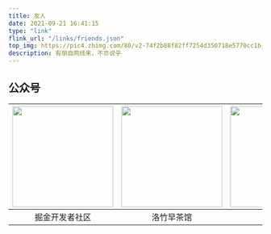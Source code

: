 ```yaml
---
title: 友人
date: 2021-09-21 16:41:15
type: "link"
flink_url: "/links/friends.json"
top_img: https://pic4.zhimg.com/80/v2-74f2b88f82ff7254d350718e5770cc1b_1440w.webp
description: 有朋自网线来，不亦说乎
---
```


## 公众号

| <img src="https://i.loli.net/2021/03/30/3c479HwZlBLGDyj.png" style="width:200px;" /> | <img src="https://i.loli.net/2021/03/30/eSONDCYr1Ehjdlt.jpg" style="width:200px;" /> | <img src="https://i.loli.net/2021/03/30/CSNVBX2F9KRqDbA.png" style="width:200px" /> |
| :----------------------------------------------------------: | :----------------------------------------------------------: | :----------------------------------------------------------: |
|                        掘金开发者社区                        |                          洛竹早茶馆                          |                           Python猫                           |

<!-- ## 社区与优质博客

- [图灵社区](https://www.ituring.com.cn/)
- [HelloGitHUb](https://hellogithub.com/)
- [百度前端技术学院](http://ife.baidu.com/)
- [百度EFE](https://efe.baidu.com/)
- [Bugly技术团队博客](https://buglydevteam.github.io/)
- [有赞技术团队](https://tech.youzan.com/)

## 面试

- [木易杨前端进阶](https://muyiy.cn/)
- [冷熊简历](http://cv.ftqq.com/)
- [程序员简历模板](https://github.com/geekcompany/ResumeSample)
- [前端面试手册](https://bre.is/THbxnbf7)
- [React Native面试题](https://www.jianshu.com/p/af455071a6b8)
- [前端面试之道](https://juejin.im/book/5bdc715fe51d454e755f75ef?referrer=5a3f85db6fb9a0450909b98a)
- [react-ultimate-resume](https://welovedevs.com/react-ultimate-resume)：react 在线简历项目
- [mdnice/markdown-resume](https://github.com/mdnice/markdown-resume)

## 学习资料

- [JS 测试最佳实践](https://github.com/goldbergyoni/javascript-testing-best-practices/blob/master/readme-zh-CN.md): 本指南可以助你将测试能力提升到下一层级
- [菜鸟教程](https://www.runoob.com/): 学的不仅是技术，更是梦想！
- [MDN Web 文档](https://developer.mozilla.org/zh-CN/)

### TypeScript

- [TypeScript安利指南](https://bre.is/hbqrN6Q4)
- [TypeScript 入门教程](https://ts.xcatliu.com/)
- [TypeScript 中文手册](https://typescript.bootcss.com/)

### Vue.js

- [Vue技术内幕](http://hcysun.me/vue-design/zh/)

### React

- [react-typescript-cheatsheet](https://github.com/typescript-cheatsheets/react-typescript-cheatsheet): React Typescript 备忘单
- [React 源码解析](https://react.jokcy.me/)

### Flutter

- [为前端工程师准备的 Flutter 入门指南](https://bre.is/y3NrpkK4)

### 全栈

- [MongoDB 中文社区](https://mongoing.com/)

## 镜像仓库

- [阿里巴巴开源镜像站](https://developer.aliyun.com/mirror/)
- [Maven Repository](https://mvnrepository.com/)
- [清华大学开源软件镜像站](https://mirrors.tuna.tsinghua.edu.cn/)

## 在线工具

### 正则

- [Regexper](https://regexper.com/)
- [iHateRegex](https://ihateregex.io/)
- [正则大全](ttps://any86.github.io/any-rule/)

### online IDE

- [CodeSandbox](https://codesandbox.io/): 快速的Web开发的即时IDE和原型设计工具

### 其他工具

- [carbon](https://carbon.now.sh/): 创建并共享源代码的精美图片

## 运维

- [nimbledroid](https://nimbledroid.com/): 适用于 Android 和 iOS 的实用的性能测试
- [腾讯 Bugly](https://bugly.qq.com/v2/): 为移动开发者提供专业的异常上报和运营统计，帮助开发者快速发现并解决异常，同时掌握产品运营动态，及时跟进用户反馈。
- [网易云捕](http://crash.163yun.com/): 高效的质量跟踪平台
- [Firebase](https://firebase.google.com/?hl=zh-cn): Firebase 可助力移动应用团队和 Web 应用团队取得成功
- [FunDebug](https://www.fundebug.com/):
- [sentry](https://sentry.io/): Application Monitoring and Error Tracking Software
- [matomo](https://matomo.org/): Ethical Analytics, Powerful Insights
- [蒲公英](https://www.pgyer.com/): 提供专业的手机应用内测服务
- [PerfDog](https://perfdog.qq.com/): 移动全平台性能测试分析专家
- [信鸽](https://xg.qq.com/): 腾讯移动推送
- [Nexus Repository Pro](https://www.sonatype.com/product-nexus-repository): 私有仓库搭建

## 测试

- [飞蛾](https://feie.work/): 井然有序的测试协同方式
- [WeTest](https://wetest.qq.com/): 腾讯质量开放平台
- [Charles](https://www.charlesproxy.com/): HTTP 抓包工具

## 设计师

### 设计师工具

- [pxcook](https://fancynode.com.cn/pxcook): 高效易用的自动标注工具, 生成前端代码, 设计研发协作利器
- [cutterman](https://www.cutterman.cn/zh): 为设计更专注
- [图标工厂](https://icon.wuruihong.com/): 一键生成所有尺寸的应用图标/启动图
- [蓝湖](https://lanhuapp.com/): 高效的产品设计协作平台
- [Canva](https://www.canva.cn/): 创建精彩设计
- [图怪兽](https://818ps.com/): 会打字就能用的作图神器
- [稿定设计](https://www.gaoding.com/): 做图做视频必备

### 设计师社区

- [UI中国](http://www.ui.cn/)
- [优设](https://www.uisdc.com/)

### 免费素材

- [Unsplash](https://unsplash.com/): Photos for everyone
- [Pinterest](https://www.pinterest.jp/): 找图
- [我整理了200款免费商用字体，放心下载不会侵权！](https://www.uisdc.com/200-models-free-commercial-fonts)
- [免费可商用，最值得收藏的10个插画素材网站](http://liujinkai.com/2019/10/18/10-best-free-illustration/)
- [你要的20个免费精美图片站都在这里了](http://liujinkai.com/2019/07/25/free-image-website/)
- [字体下载（300款）可商用中文免费字体整理不用但心字体侵权](http://www.ziticq.com/Article/444)

## 小程序

- [知晓云](https://cloud.minapp.com/): 简单易用的小程序 Serverless 云服务

## 开源API

- [淘宝电影API](https://bre.is/jNrkYvB6) -->
